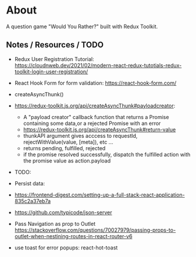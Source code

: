 # About

A question game "Would You Rather?" built with Redux Toolkit.

## Notes / Resources / TODO

- Redux User Registration Tutorial: https://cloudnweb.dev/2021/02/modern-react-redux-tutotials-redux-toolkit-login-user-registration/

- React Hook Form for form validation: https://react-hook-form.com/

- createAsyncThunk()
- https://redux-toolkit.js.org/api/createAsyncThunk#payloadcreator:

  - A "payload creator" callback function that returns a Promise containing some data,or a rejected Promise with an error
  - https://redux-toolkit.js.org/api/createAsyncThunk#return-value
  - thunkAPI argument gives acccess to requestId, rejectWithValue(value, [meta]), etc ...
  - returns pending, fulfilled, rejected
  - if the promise resolved successfully, dispatch the fulfilled action with the promise value as action.payload

- TODO:
- Persist data:
- https://frontend-digest.com/setting-up-a-full-stack-react-application-835c2a37eb7a
- https://github.com/typicode/json-server
- Pass Navigation as prop to Outlet https://stackoverflow.com/questions/70027979/passing-props-to-outlet-when-nestining-routes-in-react-router-v6
- use toast for error popups: react-hot-toast
